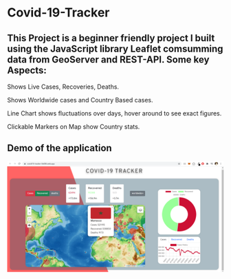 # Covid-19-Tracker

## This Project is a beginner friendly project I built using the JavaScript library Leaflet comsumming data from GeoServer and REST-API. Some key Aspects:

Shows Live Cases, Recoveries, Deaths.

Shows Worldwide cases and Country Based cases.

Line Chart shows fluctuations over days, hover around to see exact figures.

Clickable Markers on Map show Country stats.

## Demo of the application

<img src="/AppDemo.png">
